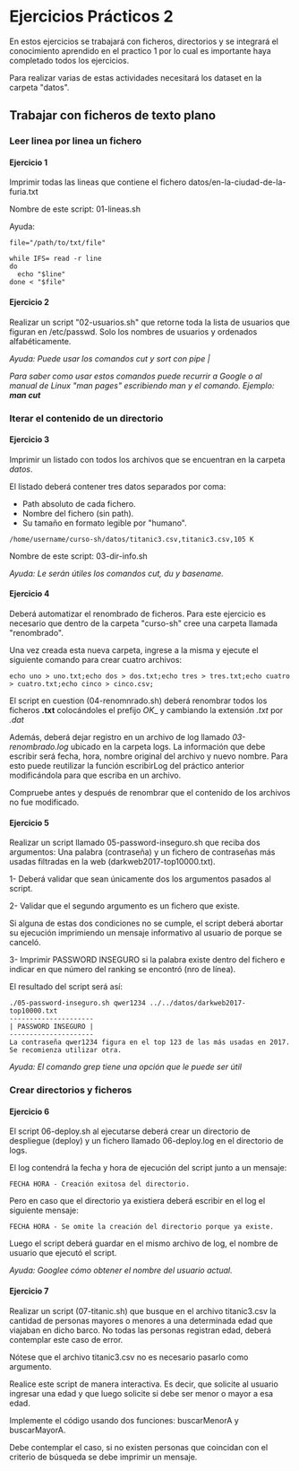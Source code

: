 # Ejercicios Prácticos 2

En estos ejercicios se trabajará con ficheros, directorios y se integrará el conocimiento aprendido en el practico 1 por lo cual es importante haya completado todos los ejercicios.

Para realizar varias de estas actividades necesitará los dataset en la carpeta "datos".

## Trabajar con ficheros de texto plano

### Leer linea por linea un fichero

#### Ejercicio 1

Imprimir todas las lineas que contiene el fichero datos/en-la-ciudad-de-la-furia.txt

Nombre de este script: 01-lineas.sh

Ayuda:
```console
file="/path/to/txt/file"

while IFS= read -r line
do
  echo "$line"
done < "$file"
```

#### Ejercicio 2

Realizar un script "02-usuarios.sh" que retorne toda la lista de usuarios que figuran en /etc/passwd. Solo los nombres de usuarios y ordenados alfabéticamente.

_Ayuda: Puede usar los comandos cut y sort con pipe |_

_Para saber como usar estos comandos puede recurrir a Google o al manual de Linux "man pages" escribiendo man y el comando. Ejemplo: **man cut**_

### Iterar el contenido de un directorio

#### Ejercicio 3

Imprimir un listado con todos los archivos que se encuentran en la carpeta _datos_.

El listado deberá contener tres datos separados por coma:
- Path absoluto de cada fichero.
- Nombre del fichero (sin path).
- Su tamaño en formato legible por "humano".

```console
/home/username/curso-sh/datos/titanic3.csv,titanic3.csv,105 K
```

Nombre de este script: 03-dir-info.sh

_Ayuda: Le serán útiles los comandos cut, du y basename._

#### Ejercicio 4

Deberá automatizar el renombrado de ficheros. Para este ejercicio es necesario que dentro de la carpeta "curso-sh" cree una carpeta llamada "renombrado".

Una vez creada esta nueva carpeta, ingrese a la misma y ejecute el siguiente comando para crear cuatro archivos:

```console
echo uno > uno.txt;echo dos > dos.txt;echo tres > tres.txt;echo cuatro > cuatro.txt;echo cinco > cinco.csv;
```

El script en cuestion (04-renomnrado.sh) deberá renombrar todos los ficheros **.txt** colocándoles el prefijo _OK__ y cambiando la extensión _.txt_ por _.dat_

Además, deberá dejar registro en un archivo de log llamado _03-renombrado.log_ ubicado en la carpeta logs. La información que debe escribir será fecha, hora, nombre original del archivo y nuevo nombre. Para esto puede reutilizar la función escribirLog del práctico anterior modificándola para que escriba en un archivo.

Compruebe antes y después de renombrar que el contenido de los archivos no fue modificado.

#### Ejercicio 5

Realizar un script llamado 05-password-inseguro.sh que reciba dos argumentos: Una palabra (contraseña) y un fichero de contraseñas más usadas filtradas en la web (darkweb2017-top10000.txt).

1- Deberá validar que sean únicamente  dos los argumentos pasados al script.

2- Validar que el segundo argumento es un fichero que existe.

Si alguna de estas dos condiciones no se cumple, el script deberá abortar su ejecución imprimiendo un mensaje informativo al usuario de porque se canceló.

3- Imprimir PASSWORD INSEGURO si la palabra existe dentro del fichero e indicar en que número del ranking se encontró (nro de línea).

El resultado del script será así:

```console
./05-password-inseguro.sh qwer1234 ../../datos/darkweb2017-top10000.txt
---------------------
| PASSWORD INSEGURO |
---------------------
La contraseña qwer1234 figura en el top 123 de las más usadas en 2017. Se recomienza utilizar otra.
```

_Ayuda: El comando grep tiene una opción que le puede ser útil_


### Crear directorios y ficheros

#### Ejercicio 6

El script 06-deploy.sh al ejecutarse deberá crear un directorio de despliegue (deploy) y un fichero llamado 06-deploy.log en el directorio de logs.

El log contendrá la fecha y hora de ejecución del script junto a un mensaje:

```console
FECHA HORA - Creación exitosa del directorio.
```

Pero en caso que el directorio ya existiera deberá escribir en el log el siguiente mensaje:

```console
FECHA HORA - Se omite la creación del directorio porque ya existe.
```

Luego el script deberá guardar en el mismo archivo de log, el nombre de usuario que ejecutó el script.

_Ayuda: Googlee cómo obtener el nombre del usuario actual._

#### Ejercicio 7

Realizar un script (07-titanic.sh) que busque en el archivo titanic3.csv la cantidad de personas mayores o menores a una determinada edad que viajaban en dicho barco. No todas las personas registran edad, deberá contemplar este caso de error.

Nótese que el archivo titanic3.csv no es necesario pasarlo como argumento.

Realice este script de manera interactiva. Es decir, que solicite al usuario ingresar una edad y que luego solicite si debe ser menor o mayor a esa edad.

Implemente el código usando dos funciones: buscarMenorA y buscarMayorA.

Debe contemplar el caso, si no existen personas que coincidan con el criterio de búsqueda se debe imprimir un mensaje.
